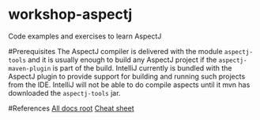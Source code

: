 # workshop-aspectj
Code examples and exercises to learn AspectJ

#Prerequisites
The AspectJ compiler is delivered with the module `aspectj-tools` and it is usually enough to build any AspectJ project if the `aspectj-maven-plugin` is part of the build.
IntelliJ currently is bundled with the AspectJ plugin to provide support for building and running such projects from the IDE.
IntelliJ will not be able to do compile aspects until it mvn has downloaded the `aspectj-tools` jar.

#References
[All docs root](https://www.eclipse.org/aspectj/doc/released/index.html)
[Cheat sheet](https://www.eclipse.org/aspectj/doc/released/quick5.pdf)
